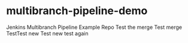 # multibranch-pipeline-demo
Jenkins Multibranch Pipeline Example Repo 
Test the merge
Test merge
TestTest
new Test
new test again
